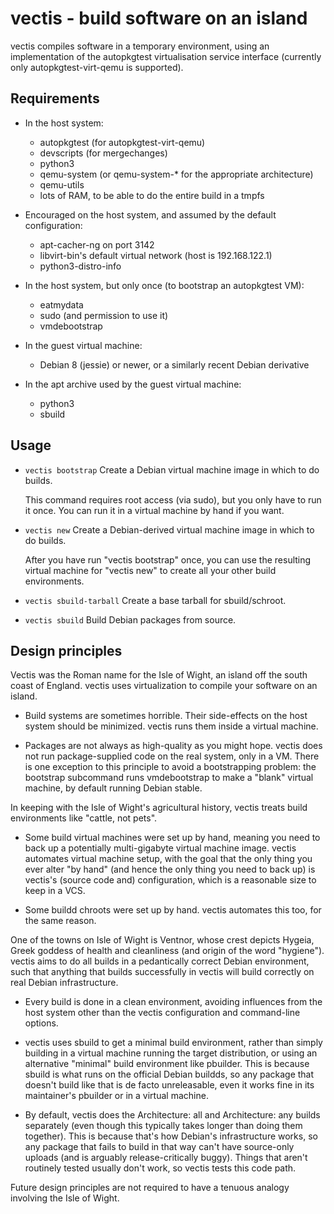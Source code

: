 vectis - build software on an island
====================================

vectis compiles software in a temporary environment, using an
implementation of the autopkgtest virtualisation service interface
(currently only autopkgtest-virt-qemu is supported).

Requirements
------------

* In the host system:
  - autopkgtest (for autopkgtest-virt-qemu)
  - devscripts (for mergechanges)
  - python3
  - qemu-system (or qemu-system-* for the appropriate architecture)
  - qemu-utils
  - lots of RAM, to be able to do the entire build in a tmpfs

* Encouraged on the host system, and assumed by the default configuration:
  - apt-cacher-ng on port 3142
  - libvirt-bin's default virtual network (host is 192.168.122.1)
  - python3-distro-info

* In the host system, but only once (to bootstrap an autopkgtest VM):
  - eatmydata
  - sudo (and permission to use it)
  - vmdebootstrap

* In the guest virtual machine:
  - Debian 8 (jessie) or newer, or a similarly recent Debian derivative

* In the apt archive used by the guest virtual machine:
  - python3
  - sbuild

Usage
-----

- `vectis bootstrap`
    Create a Debian virtual machine image in which to do builds.

    This command requires root access (via sudo), but you only have to run
    it once. You can run it in a virtual machine by hand if you want.

- `vectis new`
    Create a Debian-derived virtual machine image in which to do builds.

    After you have run "vectis bootstrap" once, you can use the resulting
    virtual machine for "vectis new" to create all your other build
    environments.

- `vectis sbuild-tarball`
    Create a base tarball for sbuild/schroot.

- `vectis sbuild`
    Build Debian packages from source.

Design principles
-----------------

Vectis was the Roman name for the Isle of Wight, an island off the south
coast of England. vectis uses virtualization to compile your software
on an island.

* Build systems are sometimes horrible. Their side-effects on the host system
  should be minimized. vectis runs them inside a virtual machine.

* Packages are not always as high-quality as you might hope. vectis does
  not run package-supplied code on the real system, only in a VM. There
  is one exception to this principle to avoid a bootstrapping problem:
  the bootstrap subcommand runs vmdebootstrap to make a "blank" virtual
  machine, by default running Debian stable.

In keeping with the Isle of Wight's agricultural history, vectis
treats build environments like "cattle, not pets".

* Some build virtual machines were set up by hand, meaning you need to back
  up a potentially multi-gigabyte virtual machine image. vectis
  automates virtual machine setup, with the goal that the only thing you
  ever alter "by hand" (and hence the only thing you need to back up)
  is vectis's (source code and) configuration, which is a reasonable
  size to keep in a VCS.

* Some buildd chroots were set up by hand. vectis automates this too,
  for the same reason.

One of the towns on Isle of Wight is Ventnor, whose crest depicts Hygeia,
Greek goddess of health and cleanliness (and origin of the word "hygiene").
vectis aims to do all builds in a pedantically correct Debian environment,
such that anything that builds successfully in vectis will build correctly
on real Debian infrastructure.

* Every build is done in a clean environment, avoiding influences from
  the host system other than the vectis configuration and command-line
  options.

* vectis uses sbuild to get a minimal build environment, rather than
  simply building in a virtual machine running the target distribution,
  or using an alternative "minimal" build environment like pbuilder.
  This is because sbuild is what runs on the official Debian buildds,
  so any package that doesn't build like that is de facto unreleasable,
  even it works fine in its maintainer's pbuilder or in a virtual machine.

* By default, vectis does the Architecture: all and Architecture: any
  builds separately (even though this typically takes longer than doing
  them together). This is because that's how Debian's infrastructure
  works, so any package that fails to build in that way can't have
  source-only uploads (and is arguably release-critically buggy). Things
  that aren't routinely tested usually don't work, so vectis tests this
  code path.

Future design principles are not required to have a tenuous analogy
involving the Isle of Wight.

<!-- vim:set sw=4 sts=4 et: -->
